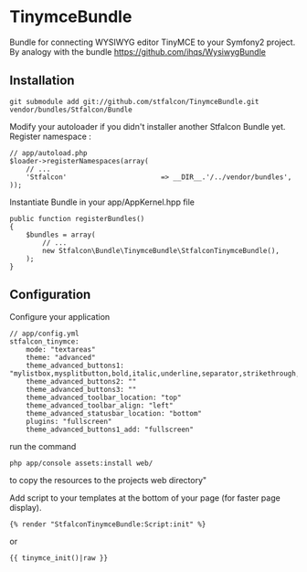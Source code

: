 # TinymceBundle

Bundle for connecting WYSIWYG editor TinyMCE to your Symfony2 project.
By analogy with the bundle https://github.com/ihqs/WysiwygBundle

## Installation

    git submodule add git://github.com/stfalcon/TinymceBundle.git vendor/bundles/Stfalcon/Bundle

Modify your autoloader if you didn't installer another Stfalcon Bundle yet.
Register namespace :

    // app/autoload.php
    $loader->registerNamespaces(array(
        // ...
        'Stfalcon'                       => __DIR__.'/../vendor/bundles',
    ));

Instantiate Bundle in your app/AppKernel.hpp file

    public function registerBundles()
    {
        $bundles = array(
            // ...
            new Stfalcon\Bundle\TinymceBundle\StfalconTinymceBundle(),
        );
    }

## Configuration

Configure your application

    // app/config.yml
    stfalcon_tinymce:
        mode: "textareas"
        theme: "advanced"
        theme_advanced_buttons1: "mylistbox,mysplitbutton,bold,italic,underline,separator,strikethrough,justifyleft,justifycenter,justifyright,justifyfull,bullist,numlist,undo,redo,link,unlink"
        theme_advanced_buttons2: ""
        theme_advanced_buttons3: ""
        theme_advanced_toolbar_location: "top"
        theme_advanced_toolbar_align: "left"
        theme_advanced_statusbar_location: "bottom"
        plugins: "fullscreen"
        theme_advanced_buttons1_add: "fullscreen"

run the command

    php app/console assets:install web/

to copy the resources to the projects web directory"

Add script to your templates at the bottom of your page (for faster page display).

    {% render "StfalconTinymceBundle:Script:init" %}

or

    {{ tinymce_init()|raw }}
